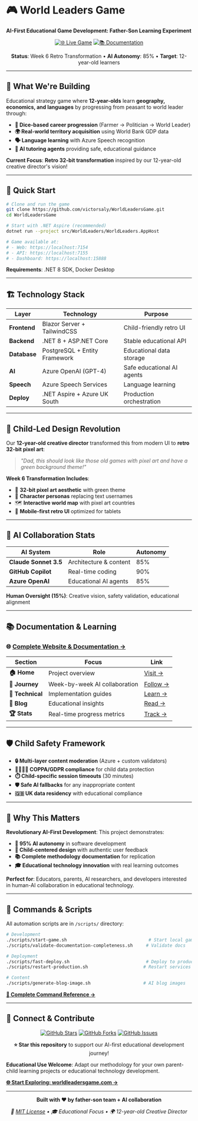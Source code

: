 # 🎮 World Leaders Game

**AI-First Educational Game Development: Father-Son Learning Experiment**

<div align="center">

[![🌐 Live Game](https://img.shields.io/badge/🌐_Play_Game-worldleadersgame.com-2ea44f?style=for-the-badge&logo=gamepad&logoColor=white)](https://worldleadersgame.com)
[![📚 Documentation](https://img.shields.io/badge/📚_Documentation-docs.worldleadersgame.com-blue?style=for-the-badge&logo=gitbook&logoColor=white)](https://docs.worldleadersgame.com)

**Status**: Week 6 Retro Transformation • **AI Autonomy**: 85% • **Target**: 12-year-old learners

</div>

---

## 🎯 What We're Building

Educational strategy game where **12-year-olds** learn **geography, economics, and languages** by progressing from peasant to world leader through:

- **🎲 Dice-based career progression** (Farmer → Politician → World Leader)
- **🌍 Real-world territory acquisition** using World Bank GDP data
- **🗣️ Language learning** with Azure Speech recognition
- **🤖 AI tutoring agents** providing safe, educational guidance

**Current Focus**: **Retro 32-bit transformation** inspired by our 12-year-old creative director's vision!

---

## 🚀 Quick Start

```bash
# Clone and run the game
git clone https://github.com/victorsaly/WorldLeadersGame.git
cd WorldLeadersGame

# Start with .NET Aspire (recommended)
dotnet run --project src/WorldLeaders/WorldLeaders.AppHost

# Game available at:
# - Web: https://localhost:7154
# - API: https://localhost:7155
# - Dashboard: https://localhost:15888
```

**Requirements**: .NET 8 SDK, Docker Desktop

---

## 🏗️ Technology Stack

| Layer        | Technology                    | Purpose                    |
|--------------|-------------------------------|----------------------------|
| **Frontend** | Blazor Server + TailwindCSS   | Child-friendly retro UI    |
| **Backend**  | .NET 8 + ASP.NET Core        | Stable educational API     |
| **Database** | PostgreSQL + Entity Framework | Educational data storage   |
| **AI**       | Azure OpenAI (GPT-4)         | Safe educational AI agents |
| **Speech**   | Azure Speech Services         | Language learning          |
| **Deploy**   | .NET Aspire + Azure UK South  | Production orchestration   |

---

## 🎨 Child-Led Design Revolution

Our **12-year-old creative director** transformed this from modern UI to **retro 32-bit pixel art**:

> *"Dad, this should look like those old games with pixel art and have a green background theme!"*

**Week 6 Transformation Includes**:
- 🎨 **32-bit pixel art aesthetic** with green theme
- 👤 **Character personas** replacing text usernames  
- 🗺️ **Interactive world map** with pixel art countries
- 📱 **Mobile-first retro UI** optimized for tablets

---

## 🤖 AI Collaboration Stats

| AI System             | Role                     | Autonomy |
|-----------------------|--------------------------|----------|
| **Claude Sonnet 3.5** | Architecture & content   | 85%      |
| **GitHub Copilot**    | Real-time coding         | 90%      |
| **Azure OpenAI**      | Educational AI agents    | 85%      |

**Human Oversight (15%)**: Creative vision, safety validation, educational alignment

---

## 📚 Documentation & Learning

### 🌐 **[Complete Website & Documentation →](https://docs.worldleadersgame.com)**

| Section | Focus | Link |
|---------|-------|------|
| **🏠 Home** | Project overview | [Visit →](https://docs.worldleadersgame.com) |
| **📅 Journey** | Week-by-week AI collaboration | [Follow →](https://docs.worldleadersgame.com/journey) |
| **🔧 Technical** | Implementation guides | [Learn →](https://docs.worldleadersgame.com/technical-docs) |
| **📝 Blog** | Educational insights | [Read →](https://docs.worldleadersgame.com/blog) |
| **🏆 Stats** | Real-time progress metrics | [Track →](https://docs.worldleadersgame.com/milestones) |

---

## 🛡️ Child Safety Framework

- **🔒 Multi-layer content moderation** (Azure + custom validators)
- **👨‍👩‍👧‍👦 COPPA/GDPR compliance** for child data protection
- **⏱️ Child-specific session timeouts** (30 minutes)
- **🛡️ Safe AI fallbacks** for any inappropriate content
- **🇬🇧 UK data residency** with educational compliance

---

## 🌟 Why This Matters

**Revolutionary AI-First Development**: This project demonstrates:
- **🤖 95% AI autonomy** in software development
- **👶 Child-centered design** with authentic user feedback
- **📚 Complete methodology documentation** for replication
- **🎓 Educational technology innovation** with real learning outcomes

**Perfect for**: Educators, parents, AI researchers, and developers interested in human-AI collaboration in educational technology.

---

## 🚀 Commands & Scripts

All automation scripts are in `/scripts/` directory:

```bash
# Development
./scripts/start-game.sh                               # Start local game
./scripts/validate-documentation-completeness.sh     # Validate docs

# Deployment  
./scripts/fast-deploy.sh                             # Deploy to production
./scripts/restart-production.sh                     # Restart services

# Content
./scripts/generate-blog-image.sh                    # AI blog images
```

**[📖 Complete Command Reference →](https://docs.worldleadersgame.com/technical/command-scripts-reference/)**

---

## 🤝 Connect & Contribute

<div align="center">

[![GitHub Stars](https://img.shields.io/github/stars/victorsaly/WorldLeadersGame?style=social)](https://github.com/victorsaly/WorldLeadersGame)
[![GitHub Forks](https://img.shields.io/github/forks/victorsaly/WorldLeadersGame?style=social)](https://github.com/victorsaly/WorldLeadersGame)
[![GitHub Issues](https://img.shields.io/github/issues/victorsaly/WorldLeadersGame?style=flat-square)](https://github.com/victorsaly/WorldLeadersGame/issues)

**⭐ Star this repository** to support our AI-first educational development journey!

</div>

**Educational Use Welcome**: Adapt our methodology for your own parent-child learning projects or educational technology development.

**[🌐 Start Exploring: worldleadersgame.com →](https://worldleadersgame.com)**

---

<div align="center">

**Built with ❤️ by father-son team + AI collaboration**

*📖 [MIT License](LICENSE) • 🎓 Educational Focus • 🌍 12-year-old Creative Director*

</div>
